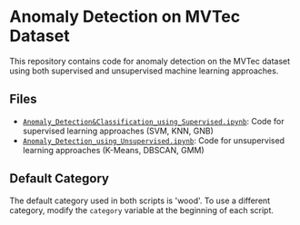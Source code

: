 # Anomaly Detection on MVTec Dataset

This repository contains code for anomaly detection on the MVTec dataset using both supervised and unsupervised machine learning approaches.

## Files

- [`Anomaly_Detection&Classification_using_Supervised.ipynb`](https://github.com/goitom50/ML/blob/main/Anomaly_Detection%26Classification_using_Supervised.ipynb): Code for supervised learning approaches (SVM, KNN, GNB)
- [`Anomaly_Detection_using_Unsupervised.ipynb`](https://github.com/goitom50/ML/ML/blob/main/Anomaly_Detection_using_Unsupervised.ipynb): Code for unsupervised learning approaches (K-Means, DBSCAN, GMM)

## Default Category

The default category used in both scripts is 'wood'. To use a different category, modify the `category` variable at the beginning of each script.
